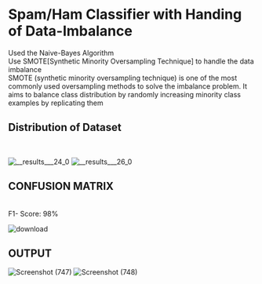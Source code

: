 # Spam/Ham Classifier with Handing of Data-Imbalance<br>
Used the Naive-Bayes Algorithm<br>
Use SMOTE[Synthetic Minority Oversampling Technique] to handle the data imbalance<br>
SMOTE (synthetic minority oversampling technique) is one of the most commonly used oversampling methods to solve the imbalance problem. It aims to balance class distribution by randomly increasing minority class examples by replicating them
<h2>Distribution of Dataset</h2> <br>

![__results___24_0](https://github.com/user-attachments/assets/d52dc556-39cb-4575-b5aa-aa103f59e746)
![__results___26_0](https://github.com/user-attachments/assets/9f81e053-6ec2-4bb7-88e0-89bbad873511)



<H2>CONFUSION MATRIX </H2> <br>
F1- Score: 98%<br>

![download](https://github.com/user-attachments/assets/6ee636e6-5a35-4815-b323-3f55a8a81fc6) <br>
<H2>OUTPUT</H2>

![Screenshot (747)](https://github.com/user-attachments/assets/d215fd86-6418-4e53-b7d6-c96db4f163dc)
![Screenshot (748)](https://github.com/user-attachments/assets/1073aebd-1781-44f8-94a2-6ff0a515c0f7)

